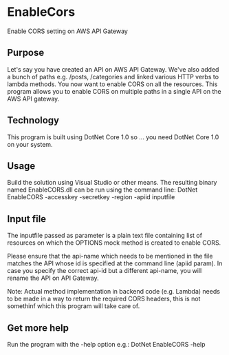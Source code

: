 # EnableCors
Enable CORS setting on AWS API Gateway

## Purpose
Let's say you have created an API on AWS API Gateway. We've also added a 
bunch of paths e.g. /posts, /categories and linked various HTTP verbs to
lambda methods. You now want to enable CORS on all the resources.
This program allows you to enable CORS on multiple paths in a single API 
on the AWS API gateway. 

## Technology
This program is built using DotNet Core 1.0 so ... you need DotNet Core 
1.0 on your system. 

## Usage
Build the solution using Visual Studio or other means. The resulting 
binary named EnableCORS.dll can be run using the command line:
DotNet EnableCORS -accesskey <AWS Access Key> -secretkey <AWS Secret Key> -region <AWS Region> -apiid <API-Gateway-API-ID> inputfile

## Input file
The inputfile passed as parameter is a plain text file containing list 
of resources on which the OPTIONS mock method is created to enable CORS.

Please ensure that the api-name which needs to be mentioned in the file
matches the API whose id is specified at the command line (apiid param). 
In case you specify the correct api-id but a different api-name, you 
will rename the API on API Gateway.

Note: Actual method implementation in backend code (e.g. Lambda) needs 
to be made in a way to return the required CORS headers, this is not 
somethinf which this program will take care of.

## Get more help
Run the program with the -help option e.g.:
DotNet EnableCORS -help
